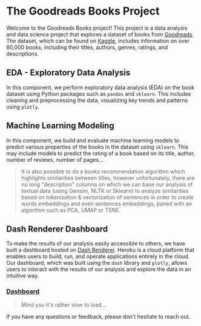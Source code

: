 # The Goodreads Books Project

Welcome to the Goodreads Books project! This project is a data analysis and data science project that explores a dataset of books from [Goodreads](https://www.goodreads.com/). The dataset, which can be found on [Kaggle](https://www.kaggle.com/datasets/jealousleopard/goodreadsbooks), includes information on over 60,000 books, including their titles, authors, genres, ratings, and descriptions.

## EDA - Exploratory Data Analysis

In this component, we perform exploratory data analysis (EDA) on the book dataset using Python packages such as `pandas` and `sklearn`. This includes cleaning and preprocessing the data, visualizing key trends and patterns using `plotly`.

## Machine Learning Modeling

In this component, we build and evaluate machine learning models to predict various properties of the books in the dataset using `sklearn`. This may include models to predict the rating of a book based on its title, author, number of reviews, number of pages...
>It is also possible to do a books recommendation algorithm which highlights similarities between titles, however unfortunately, there are no long "description" columns on which we can base our analysis of textual data (using Gensim, NLTK or Sklearn) to analyze similarities based on tokenization & vectorization of sentences in order to create words embeddings and even sentences embeddings, paired with an algorithm such as PCA, UMAP or TSNE.

## Dash Renderer Dashboard

To make the results of our analysis easily accessible to others, we have built a dashboard hosted on [Dash Renderer](https://dashboard.render.com/). Heroku is a cloud platform that enables users to build, run, and operate applications entirely in the cloud. Our dashboard, which was built using the `dash` library and `plotly`, allows users to interact with the results of our analysis and explore the data in an intuitive way.<br>
### <a href="https://books-eda.onrender.com/" target="_blank">Dashboard</a> 
>Mind you it's rather slow to load...

If you have any questions or feedback, please don't hesitate to reach out.
